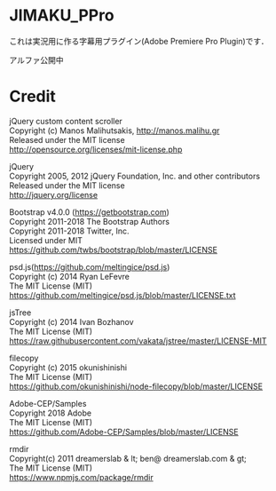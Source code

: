 # JIMAKU_PPro
これは実況用に作る字幕用プラグイン(Adobe Premiere Pro Plugin)です．

アルファ公開中

# Credit

jQuery custom content scroller<br>
Copyright (c) Manos Malihutsakis, http://manos.malihu.gr<br>
Released under the MIT license<br>
http://opensource.org/licenses/mit-license.php<br>

jQuery<br>
Copyright 2005, 2012 jQuery Foundation, Inc. and other contributors<br>
Released under the MIT license<br>
http://jquery.org/license<br>

Bootstrap v4.0.0 (https://getbootstrap.com)<br>
Copyright 2011-2018 The Bootstrap Authors<br>
Copyright 2011-2018 Twitter, Inc.<br>
Licensed under MIT<br>
https://github.com/twbs/bootstrap/blob/master/LICENSE<br>

psd.js(https://github.com/meltingice/psd.js)<br>
Copyright (c) 2014 Ryan LeFevre<br>
The MIT License (MIT)<br>
https://github.com/meltingice/psd.js/blob/master/LICENSE.txt<br>

jsTree<br>
Copyright (c) 2014 Ivan Bozhanov<br>
The MIT License (MIT)<br>
https://raw.githubusercontent.com/vakata/jstree/master/LICENSE-MIT<br>

filecopy<br>
Copyright (c) 2015 okunishinishi<br>
The MIT License (MIT)<br>
https://github.com/okunishinishi/node-filecopy/blob/master/LICENSE<br>


Adobe-CEP/Samples<br>
Copyright 2018 Adobe<br>
The MIT License (MIT)<br>
https://github.com/Adobe-CEP/Samples/blob/master/LICENSE<br>

rmdir<br>
Copyright(c) 2011 dreamerslab & lt; ben@ dreamerslab.com & gt;<br>
The MIT License (MIT)<br>
https://www.npmjs.com/package/rmdir
